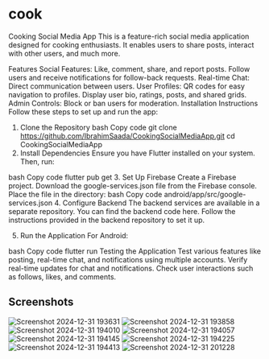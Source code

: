 # cook

Cooking Social Media App
This is a feature-rich social media application designed for cooking enthusiasts. It enables users to share posts, interact with other users, and much more.

Features
Social Features:
Like, comment, share, and report posts.
Follow users and receive notifications for follow-back requests.
Real-time Chat:
Direct communication between users.
User Profiles:
QR codes for easy navigation to profiles.
Display user bio, ratings, posts, and shared grids.
Admin Controls:
Block or ban users for moderation.
Installation Instructions
Follow these steps to set up and run the app:

1. Clone the Repository
bash
Copy code
git clone https://github.com/IbrahimSaada/CookingSocialMediaApp.git
cd CookingSocialMediaApp
2. Install Dependencies
Ensure you have Flutter installed on your system. Then, run:

bash
Copy code
flutter pub get
3. Set Up Firebase
Create a Firebase project.
Download the google-services.json file from the Firebase console.
Place the file in the directory:
bash
Copy code
android/app/src/google-services.json
4. Configure Backend
The backend services are available in a separate repository. You can find the backend code here. Follow the instructions provided in the backend repository to set it up.

5. Run the Application
For Android:

bash
Copy code
flutter run
Testing the Application
Test various features like posting, real-time chat, and notifications using multiple accounts.
Verify real-time updates for chat and notifications.
Check user interactions such as follows, likes, and comments.

## **Screenshots**
![Screenshot 2024-12-31 193631](https://github.com/user-attachments/assets/afea3083-1a72-41cc-9420-0285384d4828)
![Screenshot 2024-12-31 193858](https://github.com/user-attachments/assets/73a2b836-0159-4c9c-b479-cc82ade4022e)
![Screenshot 2024-12-31 194010](https://github.com/user-attachments/assets/29709069-8e35-4522-b840-27fbae82c1bd)
![Screenshot 2024-12-31 194057](https://github.com/user-attachments/assets/56f3023f-4abb-4b30-a381-02fd0200726e)
![Screenshot 2024-12-31 194145](https://github.com/user-attachments/assets/58597642-e684-4101-b6ca-a4d43539ce5f)
![Screenshot 2024-12-31 194225](https://github.com/user-attachments/assets/055c709c-6eae-44e6-9e71-4fabeb774418)
![Screenshot 2024-12-31 194413](https://github.com/user-attachments/assets/2fc53645-7b0c-46c8-8b0a-f4d3523ae499)
![Screenshot 2024-12-31 201228](https://github.com/user-attachments/assets/24432ca9-0ed4-4ede-9f49-e52e9770b952)









